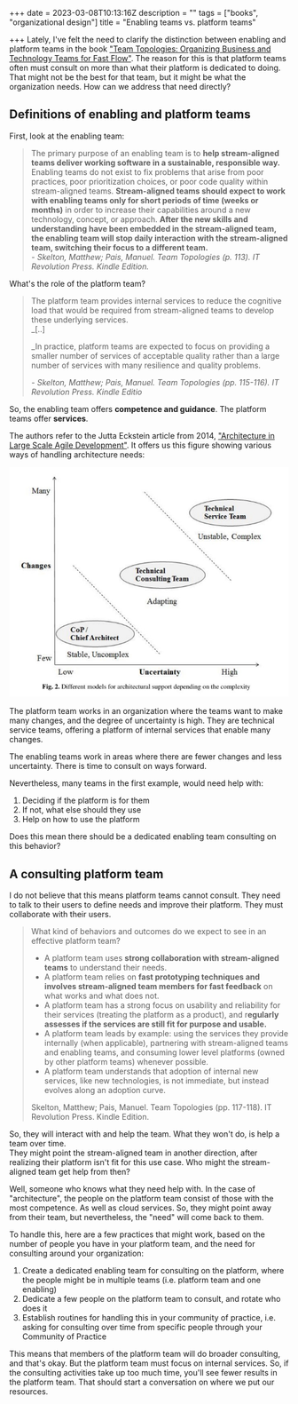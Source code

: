 +++
date = 2023-03-08T10:13:16Z
description = ""
tags = ["books", "organizational design"]
title = "Enabling teams vs. platform teams"

+++
Lately, I've felt the need to clarify the distinction between enabling and platform teams in the book ["Team Topologies: Organizing Business and Technology Teams for Fast Flow"](https://www.amazon.com/Team-Topologies-Organizing-Business-Technology/dp/1942788819). The reason for this is that platform teams often must consult on more than what their platform is dedicated to doing. That might not be the best for that team, but it might be what the organization needs. How can we address that need directly?

## Definitions of enabling and platform teams

First, look at the enabling team:

> The primary purpose of an enabling team is to **help stream-aligned teams deliver working software in a sustainable, responsible way.** Enabling teams do not exist to fix problems that arise from poor practices, poor prioritization choices, or poor code quality within stream-aligned teams. **Stream-aligned teams should expect to work with enabling teams only for short periods of time (weeks or months)** in order to increase their capabilities around a new technology, concept, or approach. **After the new skills and understanding have been embedded in the stream-aligned team, the enabling team will stop daily interaction with the stream-aligned team, switching their focus to a different team.**  
> _- Skelton, Matthew; Pais, Manuel. Team Topologies (p. 113). IT Revolution Press. Kindle Edition._

What's the role of the platform team?

> The platform team provides internal services to reduce the cognitive load that would be required from stream-aligned teams to develop these underlying services.  
> _\[..\]  
>   
> _In practice, platform teams are expected to focus on providing a smaller number of services of acceptable quality rather than a large number of services with many resilience and quality problems.
>
> _- Skelton, Matthew; Pais, Manuel. Team Topologies (pp. 115-116). IT Revolution Press. Kindle Editio_

So, the enabling team offers **competence and guidance**. The platform teams offer **services**.

The authors refer to the Jutta Eckstein article from 2014, ["Architecture in Large Scale Agile Development"](https://link.springer.com/chapter/10.1007/978-3-319-14358-3_3). It offers us this figure showing various ways of handling architecture needs:

![Figure 2 from Eckstein 2014](/2023/eckstein2014.jpg)

The platform team works in an organization where the teams want to make many changes, and the degree of uncertainty is high. They are technical service teams, offering a platform of internal services that enable many changes.

The enabling teams work in areas where there are fewer changes and less uncertainty. There is time to consult on ways forward. 

Nevertheless, many teams in the first example, would need help with:

1. Deciding if the platform is for them
2. If not, what else should they use
3. Help on how to use the platform

Does this mean there should be a dedicated enabling team consulting on this behavior?

## A consulting platform team

I do not believe that this means platform teams cannot consult. They need to talk to their users to define needs and improve their platform. They must collaborate with their users.

> What kind of behaviors and outcomes do we expect to see in an effective platform team? ​
>
> * A platform team uses **strong collaboration with stream-aligned teams** to understand their needs. 
> * A platform team relies on **fast prototyping techniques and involves stream-aligned team members for fast feedback** on what works and what does not. ​
> * A platform team has a strong focus on usability and reliability for their services (treating the platform as a product), and r**egularly assesses if the services are still fit for purpose and usable.** 
> * ​A platform team leads by example: using the services they provide internally (when applicable), partnering with stream-aligned teams and enabling teams, and consuming lower level platforms (owned by other platform teams) whenever possible. ​
> * A platform team understands that adoption of internal new services, like new technologies, is not immediate, but instead evolves along an adoption curve.
>
> Skelton, Matthew; Pais, Manuel. Team Topologies (pp. 117-118). IT Revolution Press. Kindle Edition.

So, they will interact with and help the team. What they won't do, is help a team over time.  
They might point the stream-aligned team in another direction, after realizing their platform isn't fit for this use case. Who might the stream-aligned team get help from then? 

Well, someone who knows what they need help with. In the case of "architecture", the people on the platform team consist of those with the most competence. As well as cloud services. So, they might point away from their team, but nevertheless, the "need" will come back to them.

To handle this, here are a few practices that might work, based on the number of people you have in your platform team, and the need for consulting around your organization:

1. Create a dedicated enabling team for consulting on the platform, where the people might be in multiple teams (i.e. platform team and one enabling)
2. Dedicate a few people on the platform team to consult, and rotate who does it
3. Establish routines for handling this in your community of practice, i.e. asking for consulting over time from specific people through your Community of Practice

This means that members of the platform team will do broader consulting, and that's okay. But the platform team must focus on internal services. So, if the consulting activities take up too much time, you'll see fewer results in the platform team. That should start a conversation on where we put our resources. 